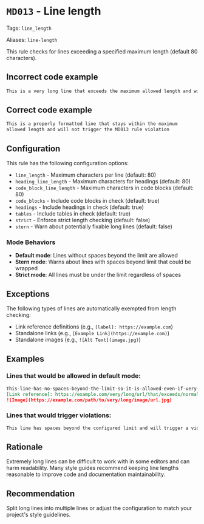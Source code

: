 # `MD013` - Line length

Tags: `line_length`

Aliases: `line-length`

This rule checks for lines exceeding a specified maximum length (default 80 characters).

## Incorrect code example

```markdown
This is a very long line that exceeds the maximum allowed length and will trigger the MD013 rule violation
```

## Correct code example

```markdown
This is a properly formatted line that stays within the maximum
allowed length and will not trigger the MD013 rule violation
```

## Configuration

This rule has the following configuration options:

- `line_length` - Maximum characters per line (default: 80)
- `heading_line_length` - Maximum characters for headings (default: 80)  
- `code_block_line_length` - Maximum characters in code blocks (default: 80)
- `code_blocks` - Include code blocks in check (default: true)
- `headings` - Include headings in check (default: true)
- `tables` - Include tables in check (default: true)
- `strict` - Enforce strict length checking (default: false)
- `stern` - Warn about potentially fixable long lines (default: false)

### Mode Behaviors

- **Default mode**: Lines without spaces beyond the limit are allowed
- **Stern mode**: Warns about lines with spaces beyond limit that could be wrapped
- **Strict mode**: All lines must be under the limit regardless of spaces

## Exceptions

The following types of lines are automatically exempted from length checking:

- Link reference definitions (e.g., `[label]: https://example.com`)
- Standalone links (e.g., `[Example Link](https://example.com)`)
- Standalone images (e.g., `![Alt Text](image.jpg)`)

## Examples

### Lines that would be allowed in default mode:
```markdown
This-line-has-no-spaces-beyond-the-limit-so-it-is-allowed-even-if-very-long
[Link reference]: https://example.com/very/long/url/that/exceeds/normal/limits
![Image](https://example.com/path/to/very/long/image/url.jpg)
```

### Lines that would trigger violations:
```markdown
This line has spaces beyond the configured limit and will trigger a violation
```

## Rationale

Extremely long lines can be difficult to work with in some editors and can harm readability. Many style guides recommend keeping line lengths reasonable to improve code and documentation maintainability.

## Recommendation

Split long lines into multiple lines or adjust the configuration to match your project's style guidelines.